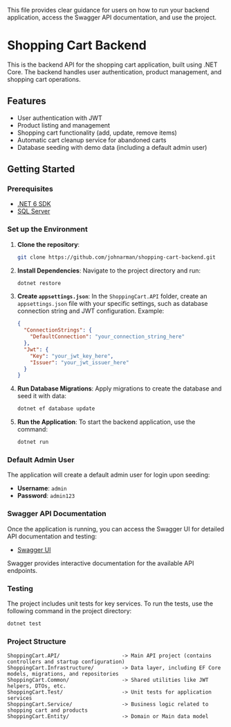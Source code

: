 This file provides clear guidance for users on how to run your backend application, access the Swagger API documentation, and use the project.

# Shopping Cart Backend

This is the backend API for the shopping cart application, built using .NET Core. The backend handles user authentication, product management, and shopping cart operations.

## Features

- User authentication with JWT
- Product listing and management
- Shopping cart functionality (add, update, remove items)
- Automatic cart cleanup service for abandoned carts
- Database seeding with demo data (including a default admin user)

## Getting Started

### Prerequisites

- [.NET 6 SDK](https://dotnet.microsoft.com/download/dotnet/6.0)
- [SQL Server](https://www.microsoft.com/en-us/sql-server/sql-server-downloads)

### Set up the Environment

1. **Clone the repository**:
   ```bash
   git clone https://github.com/johnarman/shopping-cart-backend.git
   ```

2. **Install Dependencies**:
   Navigate to the project directory and run:
   ```bash
   dotnet restore
   ```

3. **Create `appsettings.json`**:
   In the `ShoppingCart.API` folder, create an `appsettings.json` file with your specific settings, such as database connection string and JWT configuration. Example:

   ```json
   {
     "ConnectionStrings": {
       "DefaultConnection": "your_connection_string_here"
     },
     "Jwt": {
       "Key": "your_jwt_key_here",
       "Issuer": "your_jwt_issuer_here"
     }
   }
   ```

4. **Run Database Migrations**:
   Apply migrations to create the database and seed it with data:
   ```bash
   dotnet ef database update
   ```

5. **Run the Application**:
   To start the backend application, use the command:
   ```bash
   dotnet run
   ```

### Default Admin User

The application will create a default admin user for login upon seeding:

- **Username**: `admin`
- **Password**: `admin123`

### Swagger API Documentation

Once the application is running, you can access the Swagger UI for detailed API documentation and testing:

- [Swagger UI](https://localhost:5001/swagger)

Swagger provides interactive documentation for the available API endpoints.

### Testing

The project includes unit tests for key services. To run the tests, use the following command in the project directory:

```bash
dotnet test
```

### Project Structure

```plaintext
ShoppingCart.API/                    -> Main API project (contains controllers and startup configuration)
ShoppingCart.Infrastructure/         -> Data layer, including EF Core models, migrations, and repositories
ShoppingCart.Common/                 -> Shared utilities like JWT helpers, DTOs, etc.
ShoppingCart.Test/                   -> Unit tests for application services
ShoppingCart.Service/                -> Business logic related to shopping cart and products
ShoppingCart.Entity/                 -> Domain or Main data model
```
